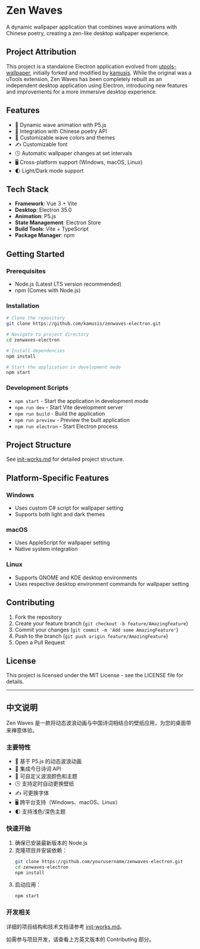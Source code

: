 # Zen Waves

A dynamic wallpaper application that combines wave animations with Chinese poetry, creating a zen-like desktop wallpaper experience.

## Project Attribution

This project is a standalone Electron application evolved from [utools-wallpaper](https://github.com/junruchen/utools-wallpaper), initially forked and modified by [kamusis](https://github.com/kamusis/utools-wallpaper). While the original was a uTools extension, Zen Waves has been completely rebuilt as an independent desktop application using Electron, introducing new features and improvements for a more immersive desktop experience.

## Features

- 🌊 Dynamic wave animation with P5.js
- 📝 Integration with Chinese poetry API
- 🎨 Customizable wave colors and themes
- ✍️ Customizable font
- 🕒 Automatic wallpaper changes at set intervals
- 🖥️ Cross-platform support (Windows, macOS, Linux)
- 🌓 Light/Dark mode support

## Tech Stack

- **Framework**: Vue 3 + Vite
- **Desktop**: Electron 35.0
- **Animation**: P5.js
- **State Management**: Electron Store
- **Build Tools**: Vite + TypeScript
- **Package Manager**: npm

## Getting Started

### Prerequisites

- Node.js (Latest LTS version recommended)
- npm (Comes with Node.js)

### Installation

```bash
# Clone the repository
git clone https://github.com/kamusis/zenwaves-electron.git

# Navigate to project directory
cd zenwaves-electron

# Install dependencies
npm install

# Start the application in development mode
npm start
```

### Development Scripts

- `npm start` - Start the application in development mode
- `npm run dev` - Start Vite development server
- `npm run build` - Build the application
- `npm run preview` - Preview the built application
- `npm run electron` - Start Electron process

## Project Structure

See [init-works.md](./init-works.md) for detailed project structure.

## Platform-Specific Features

### Windows
- Uses custom C# script for wallpaper setting
- Supports both light and dark themes

### macOS
- Uses AppleScript for wallpaper setting
- Native system integration

### Linux
- Supports GNOME and KDE desktop environments
- Uses respective desktop environment commands for wallpaper setting

## Contributing

1. Fork the repository
2. Create your feature branch (`git checkout -b feature/AmazingFeature`)
3. Commit your changes (`git commit -m 'Add some AmazingFeature'`)
4. Push to the branch (`git push origin feature/AmazingFeature`)
5. Open a Pull Request

## License

This project is licensed under the MIT License - see the LICENSE file for details.

---

<h2 id="chinese-readme">中文说明</h2>

Zen Waves 是一款将动态波浪动画与中国诗词相结合的壁纸应用，为您的桌面带来禅意体验。

### 主要特性

- 🌊 基于 P5.js 的动态波浪动画
- 📝 集成今日诗词 API
- 🎨 可自定义波浪颜色和主题
- 🕒 支持定时自动更换壁纸
- ✍️ 可更换字体
- 🖥️ 跨平台支持（Windows、macOS、Linux）
- 🌓 支持浅色/深色主题

### 快速开始

1. 确保已安装最新版本的 Node.js
2. 克隆项目并安装依赖：
   ```bash
   git clone https://github.com/yourusername/zenwaves-electron.git
   cd zenwaves-electron
   npm install
   ```
3. 启动应用：
   ```bash
   npm start
   ```

### 开发相关

详细的项目结构和技术文档请参考 [init-works.md](./init-works.md)。

如需参与项目开发，请查看上方英文版本的 Contributing 部分。
